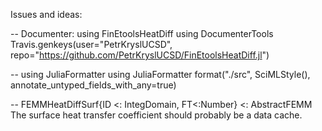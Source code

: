 
Issues and ideas:

-- Documenter:
using FinEtoolsHeatDiff
using DocumenterTools
Travis.genkeys(user="PetrKryslUCSD", repo="https://github.com/PetrKryslUCSD/FinEtoolsHeatDiff.jl")

-- using JuliaFormatter
using JuliaFormatter
format("./src", SciMLStyle(), annotate_untyped_fields_with_any=true)   


-- FEMMHeatDiffSurf{ID <: IntegDomain, FT<:Number} <: AbstractFEMM
The surface heat transfer coefficient should probably be a data cache.




